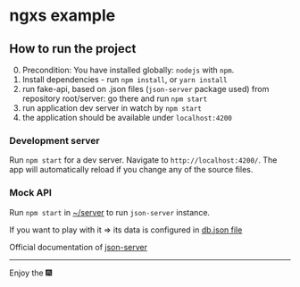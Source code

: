 # ngxs example

## How to run the project
0. Precondition: You have installed globally: `nodejs` with `npm`.
1. Install dependencies - run `npm install`, or `yarn install`
1. run fake-api, based on .json files (`json-server` package used) from repository root/server: go there and run `npm start`
1. run application dev server in watch by `npm start`
1. the application should be available under `localhost:4200`

### Development server
Run `npm start` for a dev server. Navigate to `http://localhost:4200/`. The app will automatically reload if you change any of the source files.

### Mock API
Run `npm start` in [~/server](../server) to run `json-server` instance.

If you want to play with it => its data is configured in [db.json file](../server/db.json)

Official documentation of [json-server](https://github.com/typicode/json-server)


------
Enjoy the :fireworks:
